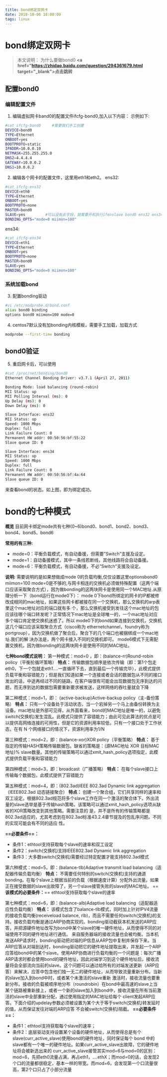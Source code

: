 ```yaml
---
title: bond绑定双网卡
date: 2018-10-06 18:00:09
tags: linux
---
```

# bond绑定双网卡
> 本文说明： 为什么要做bond0 **<a href="https://zhidao.baidu.com/question/294361679.html target="_blank">点击跳转</a>**

## 配置bond0
### 编辑配置文件
1. 编辑虚拟网卡band0的配置文件ifcfg-bond0,加入以下内容：
  示例如下:  
  ```bash
  #cat ifcfg-bond0     #需要我们手工创建
  DEVICE=bond0
  TYPE=Ethernet
  ONBOOT=yes
  BOOTPROTO=static
  IPADDR=10.0.0.10
  NETMASK=255.255.255.0
  DNS2=4.4.4.4
  GATEWAY=10.0.0.2
  DNS1=10.0.0.2
  ```

2. 编辑各个网卡的配置文件，这里用eth1和eth2。
  ens32:

  ```bash
  #cat ifcfg-ens32
  DEVICE=eth0
  TYPE=Ethernet
  ONBOOT=yes
  BOOTPROTO=none
  MASTER=bond0
  SLAVE=yes         #可以没有此字段，就需要开机执行ifenslave bond0 ens32 ens34命令了。
  BONDING_OPTS="mode=0 miimon=100"
  ```

  ens34:

  ```bash
  #cat ifcfg-ens34
  DEVICE=eth1
  TYPE=Ethernet
  ONBOOT=yes
  BOOTPROTO=none
  MASTER=bond0
  SLAVE=yes
  BONDING_OPTS="mode=0 miimon=100"
  ```

### 系统加载bond
3. 配置bonding驱动

  ```bash
  #vi /etc/modprobe.d/bond.conf
  alias bond0 binding
  options bond0 miimon=100 mode=0
  ```

4. centos7默认没有加bonding内核模板，需要手工加载，加载方式

  ```bash
  modprobe --first-time bonding
  ```

## bond0验证
5. 重启网卡后，可以使用  

  ```bash
  #cat /proc/net/bonding/bond0
  Ethernet Channel Bonding Driver: v3.7.1 (April 27, 2011)

  Bonding Mode: load balancing (round-robin)
  MII Status: up
  MII Polling Interval (ms): 0
  Up Delay (ms): 0
  Down Delay (ms): 0

  Slave Interface: ens32
  MII Status: up
  Speed: 1000 Mbps
  Duplex: full
  Link Failure Count: 0
  Permanent HW addr: 00:50:56:bf:55:22
  Slave queue ID: 0

  Slave Interface: ens34
  MII Status: up
  Speed: 1000 Mbps
  Duplex: full
  Link Failure Count: 0
  Permanent HW addr: 00:50:56:bf:4a:64
  Slave queue ID: 0
  ```

来查看bond的状态。如上图，即为绑定成功。

# **bond的七种模式** 

 **概览** 
目前网卡绑定mode共有七种(0~6)bond0、bond1、bond2、bond3、bond4、bond5、bond6

 **常用的有三种:** 
- mode=0：平衡负载模式，有自动备援，但需要”Switch”支援及设定。
- mode=1：自动备援模式，其中一条线若断线，其他线路将会自动备援。
- mode=6：平衡负载模式，有自动备援，不必”Switch”支援及设定。

**说明:**
    需要说明的是如果想做成mode 0的负载均衡,仅仅设置这里optionsbond0 miimon=100 mode=0是不够的,与网卡相连的交换机必须做特殊配置（这两个端口应该采取聚合方式），因为做bonding的这两块网卡是使用同一个MAC地址.从原理分析一下（bond运行在mode0下）：
       mode 0下bond所绑定的网卡的IP都被修改成相同的mac地址，如果这些网卡都被接在同一个交换机，那么交换机的arp表里这个mac地址对应的端口就有多 个，那么交换机接受到发往这个mac地址的包应该往哪个端口转发呢？正常情况下mac地址是全球唯一的，一个mac地址对应多个端口肯定使交换机迷惑了。所以 mode0下的bond如果连接到交换机，交换机这几个端口应该采取聚合方式（cisco称为 ethernetchannel，foundry称为portgroup），因为交换机做了聚合后，聚合下的几个端口也被捆绑成一个mac地址.我们的解 决办法是，两个网卡接入不同的交换机即可。
       mode6模式下无需配置交换机，因为做bonding的这两块网卡是使用不同的MAC地址。

 **七种bond模式说明：** 
第一种模式：mod=0 ，即：(balance-rr)Round-robin policy（平衡抡循环策略） 
**特点：** 传输数据包顺序是依次传输（即：第1个包走eth0，下一个包就走eth1….一直循环下去，直到最后一个传输完毕），此模式提供负载平衡和容错能力；但是我们知道如果一个连接或者会话的数据包从不同的接口发出的话，中途再经过不同的链路，在客户端很有可能会出现数据包无序到达的问题，而无序到达的数据包需要重新要求被发送，这样网络的吞吐量就会下降

第二种模式：mod=1，即： (active-backup)Active-backup policy（主-备份策略）
**特点：** 只有一个设备处于活动状态，当一个宕掉另一个马上由备份转换为主设备。mac地址是外部可见得，从外面看来，bond的MAC地址是唯一的，以避免switch(交换机)发生混乱。此模式只提供了容错能力；由此可见此算法的优点是可以提供高网络连接的可用性，但是它的资源利用率较低，只有一个接口处于工作状态，在有 N 个网络接口的情况下，资源利用率为1/N

第三种模式：mod=2，即：(balance-xor)XOR policy（平衡策略）
**特点：** 基于指定的传输HASH策略传输数据包。缺省的策略是：(源MAC地址 XOR 目标MAC地址)% slave数量。其他的传输策略可以通过xmit_hash_policy选项指定，此模式提供负载平衡和容错能力

第四种模式：mod=3，即：broadcast（广播策略）
**特点：** 在每个slave接口上传输每个数据包，此模式提供了容错能力

第五种模式：mod=4，即：(802.3ad)IEEE 802.3ad Dynamic link aggregation（IEEE802.3ad 动态链接聚合）
**特点：** 创建一个聚合组，它们共享同样的速率和双工设定。根据802.3ad规范将多个slave工作在同一个激活的聚合体下。外出流量的slave选举是基于传输hash策略，该策略可以通过xmit_hash_policy选项从缺省的XOR策略改变到其他策略。需要注意的 是，并不是所有的传输策略都是802.3ad适应的，尤其考虑到在802.3ad标准43.2.4章节提及的包乱序问题。不同的实现可能会有不同的适应 性。

**==必要条件==：** 
- 条件1：ethtool支持获取每个slave的速率和双工设定
- 条件2：switch(交换机)支持IEEE802.3ad Dynamic link aggregation
- 条件3：大多数switch(交换机)需要经过特定配置才能支持802.3ad模式

第六种模式：mod=5，即：(balance-tlb)Adaptive transmit load balancing（适配器传输负载均衡）
**特点：** 不需要任何特别的switch(交换机)支持的通道bonding。在每个slave上根据当前的负载（根据速度计算）分配外出流量。如果正在接受数据的slave出故障了，另一个slave接管失败的slave的MAC地址。
==**该模式的必要条件：**== ethtool支持获取每个slave的速率

第七种模式：mod=6，即：(balance-alb)Adaptive load balancing（适配器适应性负载均衡）
**特点：** 该模式包含了balance-tlb模式，同时加上针对IPV4流量的接收负载均衡(receiveload balance, rlb)，而且不需要任何switch(交换机)的支持。接收负载均衡是通过ARP协商实现的。bonding驱动截获本机发送的ARP应答，并把源硬件地址改写为bond中某个slave的唯一硬件地址，从而使得不同的对端使用不同的硬件地址进行通信。
来自服务器端的接收流量也会被均衡。当本机发送ARP请求时，bonding驱动把对端的IP信息从ARP包中复制并保存下来。当ARP应答从对端到达时，bonding驱动把它的硬件地址提取出来，并发起一个ARP应答给bond中的某个slave。使用ARP协商进行负载均衡的一个问题是：每次广播 ARP请求时都会使用bond的硬件地址，因此对端学习到这个硬件地址后，接收流量将会全部流向当前的slave。这个问题可以通过给所有的对端发送更新（ARP应答）来解决，应答中包含他们独一无二的硬件地址，从而导致流量重新分布。当新的slave加入到bond中时，或者某个未激活的slave重新 激活时，接收流量也要重新分布。接收的负载被顺序地分布（roundrobin）在bond中最高速的slave上当某个链路被重新接上，或者一个新的slave加入到bond中，接收流量在所有当前激活的slave中全部重新分配，通过使用指定的MAC地址给每个 client发起ARP应答。下面介绍的updelay参数必须被设置为某个大于等于switch(交换机)转发延时的值，从而保证发往对端的ARP应答 不会被switch(交换机)阻截。
**==必要条件==：** 
- 条件1：ethtool支持获取每个slave的速率；
- 条件2：底层驱动支持设置某个设备的硬件地址，从而使得总是有个slave(curr_active_slave)使用bond的硬件地址，同时保证每个 bond 中的slave都有一个唯一的硬件地址。如果curr_active_slave出故障，它的硬件地址将会被新选出来的 curr_active_slave接管其实mod=6与mod=0的区别：mod=6，先把eth0流量占满，再占eth1，….ethX；而mod=0的话，会发现2个口的流量都很稳定，基本一样的带宽。而mod=6，会发现第一个口流量很高，第2个口只占了小部分流量

